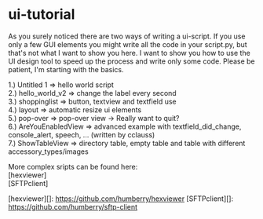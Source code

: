 ui-tutorial
===========

As you surely noticed there are two ways of writing a ui-script. If you use only a few GUI elements you might write all 
the code in your script.py, but that's not what I want to show you here. I want to show you how to use the UI design tool
to speed up the process and write only some code. Please be patient, I'm starting with the basics.

1.) Untitled 1 => hello world script<br />
2.) hello_world_v2 => change the label every second<br />
3.) shoppinglist => button, textview and textfield use<br />
4.) layout => automatic resize ui elements<br />
5.) pop-over => pop-over view -> Really want to quit?<br />
6.) AreYouEnabledView => advanced example with textfield_did_change, console_alert, speech, ... (written by cclauss)<br />
7.) ShowTableView => directory table, empty table and table with different accessory_types/images<br />

More complex sripts can be found here:<br />
[hexviewer]<br />
[SFTPclient]<br />

[hexviewer][]: https://github.com/humberry/hexviewer
[SFTPclient][]: https://github.com/humberry/sftp-client

